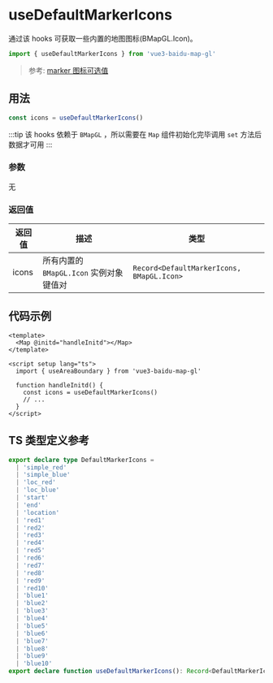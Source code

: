 # useDefaultMarkerIcons

通过该 hooks 可获取一些内置的地图图标(BMapGL.Icon)。

```ts
import { useDefaultMarkerIcons } from 'vue3-baidu-map-gl'
```

> 参考: [marker 图标可选值](/zh-CN/components/overlay/marker#默认图标可选值)

## 用法

```ts
const icons = useDefaultMarkerIcons()
```

:::tip
该 hooks 依赖于 `BMapGL` ，所以需要在 `Map` 组件初始化完毕调用 `set` 方法后数据才可用
:::

### 参数

无

### 返回值

| 返回值  | 描述                                    | 类型                                      |
| ----- | --------------------------------------- | ----------------------------------------- |
| icons | 所有内置的 `BMapGL.Icon` 实例对象键值对 | `Record<DefaultMarkerIcons, BMapGL.Icon>` |

## 代码示例

```vue
<template>
  <Map @initd="handleInitd"></Map>
</template>

<script setup lang="ts">
  import { useAreaBoundary } from 'vue3-baidu-map-gl'

  function handleInitd() {
    const icons = useDefaultMarkerIcons()
    // ...
  }
</script>
```

## TS 类型定义参考

```ts
export declare type DefaultMarkerIcons =
  | 'simple_red'
  | 'simple_blue'
  | 'loc_red'
  | 'loc_blue'
  | 'start'
  | 'end'
  | 'location'
  | 'red1'
  | 'red2'
  | 'red3'
  | 'red4'
  | 'red5'
  | 'red6'
  | 'red7'
  | 'red8'
  | 'red9'
  | 'red10'
  | 'blue1'
  | 'blue2'
  | 'blue3'
  | 'blue4'
  | 'blue5'
  | 'blue6'
  | 'blue7'
  | 'blue8'
  | 'blue9'
  | 'blue10'
export declare function useDefaultMarkerIcons(): Record<DefaultMarkerIcons, BMapGL.Icon>
```
